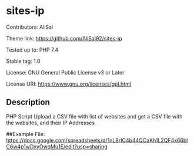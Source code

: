 # sites-ip

Contributors: AliSal

Theme link: https://github.com/AliSal92/sites-ip

Tested up to: PHP 7.4

Stable tag: 1.0

License: GNU General Public License v3 or Later

License URI: https://www.gnu.org/licenses/gpl.html

## Description
PHP Script Upload a CSV file with list of websites and get a CSV file with the websites, and their IP Addresses


##Example File:
https://docs.google.com/spreadsheets/d/1nL8rIC4b44QCaKh1L2QF4x66blC6w4p1wDxyOwqMu1E/edit?usp=sharing
